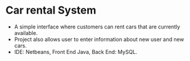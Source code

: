 # Car rental System
* A simple interface where customers can rent cars that are currently available.
* Project also allows user to enter information about new user and new cars.
* IDE: Netbeans, Front End Java, Back End: MySQL.